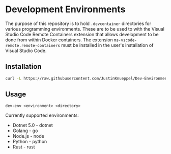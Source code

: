 # Development Environments

The purpose of this repository is to hold `.devcontainer` directories for various programming environments. These are to be used to with the Visual Studio Code Remote Containers extension that allows development to be done from within Docker containers. The extension `ms-vscode-remote.remote-containers` must be installed in the user's installation of Visual Studio Code.

## Installation

```bash
curl -L https://raw.githubusercontent.com/JustinKnueppel/Dev-Environments/master/install.sh | bash
```

## Usage

`dev-env <environment> <directory>`

Currently supported environments:

* Dotnet 5.0 - dotnet
* Golang - go
* Node.js - node
* Python - python
* Rust - rust
